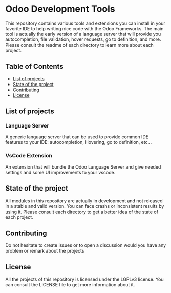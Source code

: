 # Odoo Development Tools

This repository contains various tools and extensions you can install in your favorite IDE to help writing nice code with the Odoo Frameworks. The main tool is actually the early version of a language server that will provide you autocompletion, file validation, hover requests, go to definition, and more.
Please consult the readme of each directory to learn more about each project.

## Table of Contents

- [List of projects](#list-of-projects)
- [State of the project](#state-of-the-project)
- [Contributing](#contributing)
- [License](#license)

## List of projects

### Language Server

A generic language server that can be used to provide common IDE features to your IDE: autocompletion, Hovering, go to definition, etc...

### VsCode Extension

An extension that will bundle the Odoo Language Server and give needed settings and some UI improvements to your vscode.

## State of the project

All modules in this repository are actually in development and not released in a stable and valid version. You can face crashs or inconsistent results by using it. Please consult each directory to get a better idea of the state of each project.

## Contributing

Do not hesitate to create issues or to open a discussion would you have any problem or remark about the projects

## License

All the projects of this repository is licensed under the LGPLv3 license. You can consult the LICENSE file to get more information about it.
